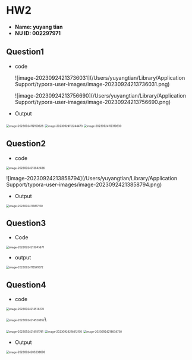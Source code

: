 

# HW2

* **Name: yuyang tian**
* **NU ID: 002297971**

## Question1

* code

  ![image-20230924213736031](/Users/yuyangtian/Library/Application Support/typora-user-images/image-20230924213736031.png)

  ![image-20230924213756690](/Users/yuyangtian/Library/Application Support/typora-user-images/image-20230924213756690.png)

* Output

<img src="/Users/yuyangtian/Library/Application Support/typora-user-images/image-20230924112150626.png" alt="image-20230924112150626" style="zoom:50%;" />

<img src="/Users/yuyangtian/Library/Application Support/typora-user-images/image-20230924112244473.png" alt="image-20230924112244473" style="zoom:50%;" />

<img src="/Users/yuyangtian/Library/Application Support/typora-user-images/image-20230924112310630.png" alt="image-20230924112310630" style="zoom:50%;" />

## Question2

* code

<img src="/Users/yuyangtian/Library/Application Support/typora-user-images/image-20230924213842436.png" alt="image-20230924213842436" style="zoom:50%;" />

![image-20230924213858794](/Users/yuyangtian/Library/Application Support/typora-user-images/image-20230924213858794.png)

* Output

<img src="/Users/yuyangtian/Library/Application Support/typora-user-images/image-20230924113817150.png" alt="image-20230924113817150" style="zoom:50%;" />

## Question3

* Code

<img src="/Users/yuyangtian/Library/Application Support/typora-user-images/image-20230924213945671.png" alt="image-20230924213945671" style="zoom:50%;" />

* output

<img src="/Users/yuyangtian/Library/Application Support/typora-user-images/image-20230924115541072.png" alt="image-20230924115541072" style="zoom:50%;" />

## Question4

* code

<img src="/Users/yuyangtian/Library/Application Support/typora-user-images/image-20230924214514270.png" alt="image-20230924214514270" style="zoom:50%;" />

<img src="/Users/yuyangtian/Library/Application Support/typora-user-images/image-20230924214528652.png" alt="image-20230924214528652" style="zoom:50%;" />\

<img src="/Users/yuyangtian/Library/Application Support/typora-user-images/image-20230924214551761.png" alt="image-20230924214551761" style="zoom:50%;" />

<img src="/Users/yuyangtian/Library/Application Support/typora-user-images/image-20230924214612105.png" alt="image-20230924214612105" style="zoom:50%;" />

<img src="/Users/yuyangtian/Library/Application Support/typora-user-images/image-20230924214634730.png" alt="image-20230924214634730" style="zoom:50%;" />

* Output

<img src="/Users/yuyangtian/Library/Application Support/typora-user-images/image-20230924205238690.png" alt="image-20230924205238690" style="zoom:50%;" />